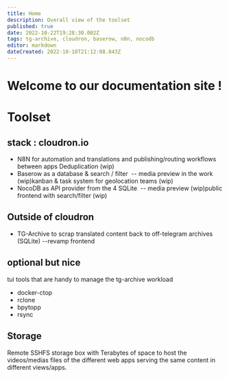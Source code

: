 ```yaml
---
title: Home
description: Overall view of the toolset
published: true
date: 2022-10-22T19:28:30.002Z
tags: tg-archive, cloudron, baserow, n8n, nocodb
editor: markdown
dateCreated: 2022-10-18T21:12:08.843Z
---
```


# Welcome to our documentation site !

# Toolset

## stack : cloudron.io


- N8N for automation and translations and publishing/routing workflows between apps Deduplication (wip)
- Baserow as a database & search / filter 
 -- media preview in the work (wip)kanban & task system for geolocation teams (wip)
- NocoDB as API provider from the 4 SQLite 
 -- media preview (wip)public frontend with search/filter (wip)
 
 ## Outside of cloudron
 - TG-Archive to scrap translated content back to off-telegram archives (SQLite)
 --revamp frontend
 
 
 ## optional but nice
 tui tools that are handy to manage the tg-archive workload
 
 - docker-ctop
 - rclone
 - bpytopp
 - rsync
 
 ## Storage
 
 Remote SSHFS storage box with Terabytes of space to host the videos/medias files of the different web apps serving the same content in different views/apps. 

